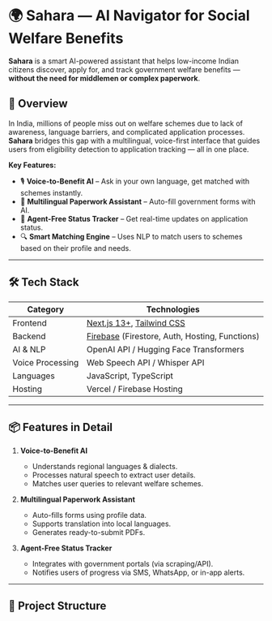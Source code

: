 # 🌍 Sahara — AI Navigator for Social Welfare Benefits

**Sahara** is a smart AI-powered assistant that helps low-income Indian citizens discover, apply for, and track government welfare benefits — **without the need for middlemen or complex paperwork**.

## 🚀 Overview

In India, millions of people miss out on welfare schemes due to lack of awareness, language barriers, and complicated application processes. **Sahara** bridges this gap with a multilingual, voice-first interface that guides users from eligibility detection to application tracking — all in one place.

**Key Features:**
- 🎙 **Voice-to-Benefit AI** – Ask in your own language, get matched with schemes instantly.
- 📝 **Multilingual Paperwork Assistant** – Auto-fill government forms with AI.
- 📍 **Agent-Free Status Tracker** – Get real-time updates on application status.
- 🔍 **Smart Matching Engine** – Uses NLP to match users to schemes based on their profile and needs.

---

## 🛠 Tech Stack

| Category         | Technologies |
|------------------|--------------|
| Frontend         | [Next.js 13+](https://nextjs.org/), [Tailwind CSS](https://tailwindcss.com/) |
| Backend          | [Firebase](https://firebase.google.com/) (Firestore, Auth, Hosting, Functions) |
| AI & NLP         | OpenAI API / Hugging Face Transformers |
| Voice Processing | Web Speech API / Whisper API |
| Languages        | JavaScript, TypeScript |
| Hosting          | Vercel / Firebase Hosting |

---

## 📦 Features in Detail

1. **Voice-to-Benefit AI**
   - Understands regional languages & dialects.
   - Processes natural speech to extract user details.
   - Matches user queries to relevant welfare schemes.

2. **Multilingual Paperwork Assistant**
   - Auto-fills forms using profile data.
   - Supports translation into local languages.
   - Generates ready-to-submit PDFs.

3. **Agent-Free Status Tracker**
   - Integrates with government portals (via scraping/API).
   - Notifies users of progress via SMS, WhatsApp, or in-app alerts.

---

## 📂 Project Structure

